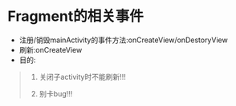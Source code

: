 # Fragment的相关事件
* 注册/销毁mainActivity的事件方法:onCreateView/onDestoryView
* 刷新:onCreateView
* 目的:
> 1. 关闭子activity时不能刷新!!!
>
> 2. 别卡bug!!!


